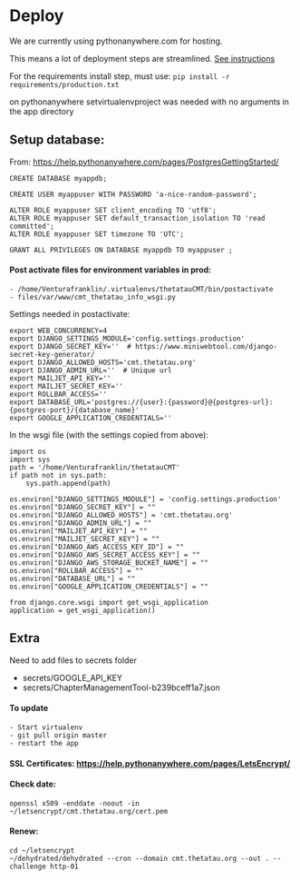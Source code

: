Deploy
========

We are currently using pythonanywhere.com for hosting.

This means a lot of deployment steps are streamlined. [See instructions](https://help.pythonanywhere.com/pages/DeployExistingDjangoProject/)

For the requirements install step, must use:
`pip install -r requirements/production.txt`

on pythonanywhere setvirtualenvproject was needed with no arguments in the app directory

Setup database:
-----
From: https://help.pythonanywhere.com/pages/PostgresGettingStarted/
````
CREATE DATABASE myappdb;

CREATE USER myappuser WITH PASSWORD 'a-nice-random-password';

ALTER ROLE myappuser SET client_encoding TO 'utf8';
ALTER ROLE myappuser SET default_transaction_isolation TO 'read committed';
ALTER ROLE myappuser SET timezone TO 'UTC';

GRANT ALL PRIVILEGES ON DATABASE myappdb TO myappuser ;
````

#### Post activate files for environment variables in prod:
    - /home/Venturafranklin/.virtualenvs/thetatauCMT/bin/postactivate
    - files/var/www/cmt_thetatau_info_wsgi.py

Settings needed in postactivate:
````
export WEB_CONCURRENCY=4
export DJANGO_SETTINGS_MODULE='config.settings.production'
export DJANGO_SECRET_KEY=''  # https://www.miniwebtool.com/django-secret-key-generator/
export DJANGO_ALLOWED_HOSTS='cmt.thetatau.org'
export DJANGO_ADMIN_URL=''  # Unique url
export MAILJET_API_KEY=''
export MAILJET_SECRET_KEY=''
export ROLLBAR_ACCESS=''
export DATABASE_URL='postgres://{user}:{password}@{postgres-url}:{postgres-port}/{database_name}'
export GOOGLE_APPLICATION_CREDENTIALS=''
````
In the wsgi file (with the settings copied from above):
````
import os
import sys
path = '/home/Venturafranklin/thetatauCMT'
if path not in sys.path:
    sys.path.append(path)

os.environ["DJANGO_SETTINGS_MODULE"] = 'config.settings.production'
os.environ["DJANGO_SECRET_KEY"] = ""
os.environ["DJANGO_ALLOWED_HOSTS"] = 'cmt.thetatau.org'
os.environ["DJANGO_ADMIN_URL"] = ""
os.environ["MAILJET_API_KEY"] = ""
os.environ["MAILJET_SECRET_KEY"] = ""
os.environ["DJANGO_AWS_ACCESS_KEY_ID"] = ""
os.environ["DJANGO_AWS_SECRET_ACCESS_KEY"] = ""
os.environ["DJANGO_AWS_STORAGE_BUCKET_NAME"] = ""
os.environ["ROLLBAR_ACCESS"] = ""
os.environ["DATABASE_URL"] = ""
os.environ["GOOGLE_APPLICATION_CREDENTIALS"] = ""

from django.core.wsgi import get_wsgi_application
application = get_wsgi_application()
````
Extra
------
Need to add files to secrets folder
- secrets/GOOGLE_API_KEY
- secrets/ChapterManagementTool-b239bceff1a7.json

#### To update
    - Start virtualenv
    - git pull origin master
    - restart the app

#### SSL Certificates: https://help.pythonanywhere.com/pages/LetsEncrypt/

#### Check date:
    openssl x509 -enddate -noout -in ~/letsencrypt/cmt.thetatau.org/cert.pem

#### Renew:
    cd ~/letsencrypt
    ~/dehydrated/dehydrated --cron --domain cmt.thetatau.org --out . --challenge http-01
